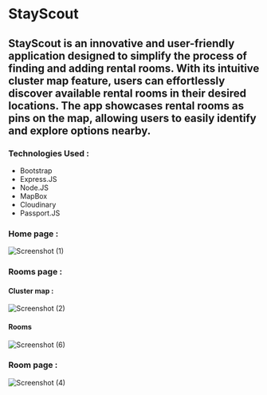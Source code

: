 # StayScout

## StayScout is an innovative and user-friendly application designed to simplify the process of finding and adding rental rooms. With its intuitive cluster map feature, users can effortlessly discover available rental rooms in their desired locations. The app showcases rental rooms as pins on the map, allowing users to easily identify and explore options nearby.

### Technologies Used : 
<ul>
  <li>Bootstrap</li>
  <li>Express.JS</li>
  <li>Node.JS</li>
  <li>MapBox</li>
  <li>Cloudinary</li>
  <li>Passport.JS</li>
</ul>

### Home page : 
![Screenshot (1)](https://github.com/VVSD-Charan/StayScout/assets/105978561/9cd5f556-5a13-499e-8f48-c50746a27703)

### Rooms page : 

#### Cluster map : 
![Screenshot (2)](https://github.com/VVSD-Charan/StayScout/assets/105978561/24488958-4b04-463c-94b1-7a6cd25bc689)

#### Rooms
![Screenshot (6)](https://github.com/VVSD-Charan/StayScout/assets/105978561/c1501fc0-f3c0-4a72-801b-42b84450b04f)

### Room page : 
![Screenshot (4)](https://github.com/VVSD-Charan/StayScout/assets/105978561/fa9b951e-7909-4a4f-b152-310131ab73c8)

